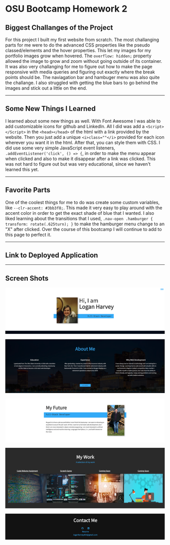 # OSU Bootcamp Homework 2

## Biggest Challanges of the Project

For this project I built my first website from scratch. The most challanging parts for me were to do the advanced CSS properties like the pseudo classed/elements and the hover properties. This let my images for my portfolio images grow when hovered. The `overflow: hidden;` property allowed the image to grow and zoom without going outside of its container. It was also very challanging for me to figure out how to make the page responsive with media queries and figuring out exactly where the break points should be. The naviagation bar and hambuger menu was also quite the challange. I also struggled with getting the blue bars to go behind the images and stick out a little on the end. 

---
## Some New Things I Learned 

I learned about some new things as well. With Font Awesome I was able to add customizable icons for github and LinkedIn. All I did was add a `<Script></Script>` in the `<head></head>` of the html with a link provided by the website. Then you just add a unique `<i>class=""</i>` provided for each icon wherever you want it in the html. After that, you can style them with CSS. I did use some very simple JavaScript event listeners, `.addEventListener('click', () => {`, in order to make the menu appear when clicked and also to make it disappear after a link was clicked. This was not hard to figure out but was very educational, since we haven't learned this yet.

---
## Favorite Parts 

One of the coolest things for me to do was create some custom variables, like `--clr-accent: #3bb3f8;`. This made it very easy to play around with the accent color in order to get the exact shade of blue that I wanted. I also liked learning about the transitions that I used, `.nav-open .hamburger { transform: rotate(.625turn); }` to make the hamburger menu change to an "X" after clicked. Over the course of this bootcamp I will continue to add to this page to perfect it. 



---

## Link to Deployed Application





---




## Screen Shots

![Screen Shot of Deployed Website](images/screen-shot-1.png)

![Screen Shot of Deployed Website](images/screen-shot-2.png)

![Screen Shot of Deployed Website](images/screen-shot-3.png)

![Screen Shot of Deployed Website](images/screen-shot-4.png)

![Screen Shot of Deployed Website](images/screen-shot-5.png)


